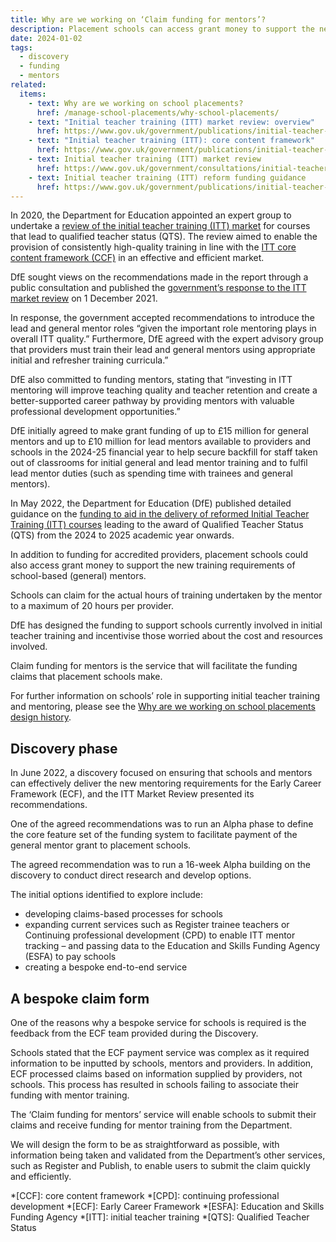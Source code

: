 ```yaml
---
title: Why are we working on ‘Claim funding for mentors’?
description: Placement schools can access grant money to support the new training requirements of school-based mentors
date: 2024-01-02
tags:
  - discovery
  - funding
  - mentors
related:
  items:
    - text: Why are we working on school placements?
      href: /manage-school-placements/why-school-placements/
    - text: "Initial teacher training (ITT) market review: overview"
      href: https://www.gov.uk/government/publications/initial-teacher-training-itt-market-review/initial-teacher-training-itt-market-review-overview
    - text: "Initial teacher training (ITT): core content framework"
      href: https://www.gov.uk/government/publications/initial-teacher-training-itt-core-content-framework
    - text: Initial teacher training (ITT) market review
      href: https://www.gov.uk/government/consultations/initial-teacher-training-itt-market-review
    - text: Initial teacher training (ITT) reform funding guidance
      href: https://www.gov.uk/government/publications/initial-teacher-training-reform-funding-guidance
---
```


In 2020, the Department for Education appointed an expert group to undertake a [review of the initial teacher training (ITT) market](https://www.gov.uk/government/publications/initial-teacher-training-itt-market-review/initial-teacher-training-itt-market-review-overview) for courses that lead to qualified teacher status (QTS). The review aimed to enable the provision of consistently high-quality training in line with the [ITT core content framework (CCF)](https://www.gov.uk/government/publications/initial-teacher-training-itt-core-content-framework) in an effective and efficient market.

DfE sought views on the recommendations made in the report through a public consultation and published the [government’s response to the ITT market review]( https://www.gov.uk/government/consultations/initial-teacher-training-itt-market-review) on 1 December 2021.

In response, the government accepted recommendations to introduce the lead and general mentor roles “given the important role mentoring plays in overall ITT quality.” Furthermore, DfE agreed with the expert advisory group that providers must train their lead and general mentors using appropriate initial and refresher training curricula.”

DfE also committed to funding mentors, stating that “investing in ITT mentoring will improve teaching quality and teacher retention and create a better-supported career pathway by providing mentors with valuable professional development opportunities.”

DfE initially agreed to make grant funding of up to £15 million for general mentors and up to £10 million for lead mentors available to providers and schools in the 2024-25 financial year to help secure backfill for staff taken out of classrooms for initial general and lead mentor training and to fulfil lead mentor duties (such as spending time with trainees and general mentors).

In May 2022, the Department for Education (DfE) published detailed guidance on the [funding to aid in the delivery of reformed Initial Teacher Training (ITT) courses](https://www.gov.uk/government/publications/initial-teacher-training-reform-funding-guidance) leading to the award of Qualified Teacher Status (QTS) from the 2024 to 2025 academic year onwards.

In addition to funding for accredited providers, placement schools could also access grant money to support the new training requirements of school-based (general) mentors.

Schools can claim for the actual hours of training undertaken by the mentor to a maximum of 20 hours per provider.

DfE has designed the funding to support schools currently involved in initial teacher training and incentivise those worried about the cost and resources involved.

Claim funding for mentors is the service that will facilitate the funding claims that placement schools make.

For further information on schools’ role in supporting initial teacher training and mentoring, please see the [Why are we working on school placements design history](/manage-school-placements/why-school-placements/).

## Discovery phase

In June 2022, a discovery focused on ensuring that schools and mentors can effectively deliver the new mentoring requirements for the Early Career Framework (ECF), and the ITT Market Review presented its recommendations.

One of the agreed recommendations was to run an Alpha phase to define the core feature set of the funding system to facilitate payment of the general mentor grant to placement schools.

The agreed recommendation was to run a 16-week Alpha​ building on the discovery to conduct direct research and develop options.

​The initial options identified to explore include​:

- developing claims-based processes for schools​
- expanding current services such as Register trainee teachers or Continuing professional development (CPD) to enable ITT mentor tracking – and passing data to the Education and Skills Funding Agency (ESFA) to pay schools​
- creating a bespoke end-to-end service

## A bespoke claim form

One of the reasons why a bespoke service for schools is required is the feedback from the ECF team provided during the Discovery.

Schools stated that the ECF payment service was complex as it required information to be inputted by schools, mentors and providers. In addition, ECF processed claims based on information supplied by providers, not schools. This process has resulted in schools failing to associate their funding with mentor training.

The ‘Claim funding for mentors’ service will enable schools to submit their claims and receive funding for mentor training from the Department.

We will design the form to be as straightforward as possible, with information being taken and validated from the Department’s other services, such as Register and Publish, to enable users to submit the claim quickly and efficiently.

*[CCF]: core content framework
*[CPD]: continuing professional development
*[ECF]: Early Career Framework
*[ESFA]: Education and Skills Funding Agency
*[ITT]: initial teacher training
*[QTS]: Qualified Teacher Status
